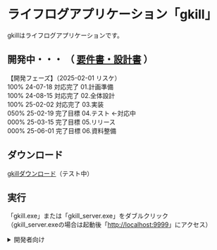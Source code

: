 # ライフログアプリケーション「gkill」
gkillはライフログアプリケーションです。  

## 開発中・・・ （ [要件書・設計書](https://github.com/mt3hr/gkill/tree/main/documents) ）
【開発フェーズ】（2025-02-01 リスケ）  
100% 24-07-18 対応完了 01.計画準備    
100% 24-08-15 対応完了 02.全体設計    
100% 25-02-02 対応完了 03.実装  
050% 25-02-19 完了目標 04.テスト ←対応中  
000% 25-03-15 完了目標 05.リリース  
000% 25-06-01 完了目標 06.資料整備  

## ダウンロード
[gkillダウンロード](https://github.com/mt3hr/gkill/releases/latest)（テスト中）  

## 実行
「gkill.exe」または「gkill_server.exe」をダブルクリック  
（gkill_server.exeの場合は起動後「[http://localhost:9999](http://localhost:9999)」にアクセス）  

<details>
<summary>開発者向け</summary>

### 開発環境

### セットアップ
1. Golang バージョン1.22.4の開発環境を用意する  
2. Cコンパイラを用意する（cgo使用のため）  
3. Node.js バージョン20.15.1の開発環境を用意する  
4. 以下のコマンドを実行する  
```
npm i
```

### ビルド・インストール

アプリケーションインストール  
```
npm run go_mod
npm run install_app
```

サーバインストール  
```
npm run go_mod
npm run install_server
```
</details>